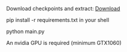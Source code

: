 Download checkpoints and extract: [Download](https://drive.google.com/drive/folders/1dKN1k1tngzGA-bV0DZrNne_OfphFvBxK?usp=sharing)

pip install -r requirements.txt in your shell

python main.py

An nvidia GPU is required (minimum GTX1060)